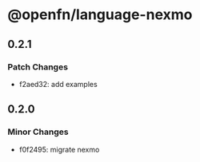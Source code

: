 # @openfn/language-nexmo

## 0.2.1

### Patch Changes

- f2aed32: add examples

## 0.2.0

### Minor Changes

- f0f2495: migrate nexmo
